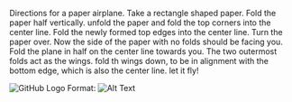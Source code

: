 Directions for a paper airplane.
Take a rectangle shaped paper.
Fold the paper half vertically.
unfold the paper and fold the top corners into the center line.
Fold the newly formed top edges into the center line.
Turn the paper over. Now the side of the paper with no folds should be facing you.
Fold the plane in half on the center line towards you.
The two outermost folds act as the wings.
fold th wings down, to be in alignment with the bottom edge, which is also the center line.
let it fly!

![GitHub Logo](/images/logo.png)
Format: ![Alt Text](https://www.primroseschools.com/blog/wp-content/uploads/2017/01/PaperAirplaneDiagram-1024x535.jpg)
